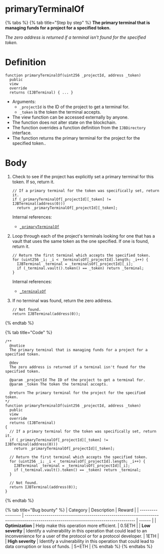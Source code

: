 # primaryTerminalOf

{% tabs %}
{% tab title="Step by step" %}
**The primary terminal that is managing funds for a project for a specified token.**

_The zero address is returned if a terminal isn't found for the specified token._

# Definition

```solidity
function primaryTerminalOf(uint256 _projectId, address _token)
  public
  view
  override
  returns (IJBTerminal) { ... }
```

* Arguments:
  * `_projectId` is the ID of the project to get a terminal for.
  * `_token` is the token the terminal accepts.
* The view function can be accessed externally by anyone. 
* The function does not alter state on the blockchain.
* The function overrides a function definition from the `IJBDirectory` interface.
* The function returns the primary terminal for the project for the specified token..


# Body 

1. Check to see if the project has explicitly set a primary terminal for this token. If so, return it. 

   ```solidity
   // If a primary terminal for the token was specifically set, return it.
   if (_primaryTerminalOf[_projectId][_token] != IJBTerminal(address(0)))
     return _primaryTerminalOf[_projectId][_token];
   ```

   Internal references:

   * [`_primaryTerminalOf`](../properties/_primaryterminalof.md)

2. Loop through each of the project's terminals looking for one that has a vault that uses the same token as the one specified. If one is found, return it. 

   ```solidity
   // Return the first terminal which accepts the specified token.
   for (uint256 _i; _i < _terminalsOf[_projectId].length; _i++) {
     IJBTerminal _terminal = _terminalsOf[_projectId][_i];
     if (_terminal.vault().token() == _token) return _terminal;
   }
   ```

   Internal references:

   * [`_terminalsOf`](../properties/_terminalsof.md)

3. If no terminal was found, return the zero address.

   ```solidity
   // Not found.
   return IJBTerminal(address(0));
   ```
{% endtab %}

{% tab title="Code" %}
```solidity
/** 
  @notice
  The primary terminal that is managing funds for a project for a specified token.

  @dev
  The zero address is returned if a terminal isn't found for the specified token.

  @param _projectId The ID of the project to get a terminal for.
  @param _token The token the terminal accepts.

  @return The primary terminal for the project for the specified token.
*/
function primaryTerminalOf(uint256 _projectId, address _token)
  public
  view
  override
  returns (IJBTerminal)
{
  // If a primary terminal for the token was specifically set, return it.
  if (_primaryTerminalOf[_projectId][_token] != IJBTerminal(address(0)))
    return _primaryTerminalOf[_projectId][_token];

  // Return the first terminal which accepts the specified token.
  for (uint256 _i; _i < _terminalsOf[_projectId].length; _i++) {
    IJBTerminal _terminal = _terminalsOf[_projectId][_i];
    if (_terminal.vault().token() == _token) return _terminal;
  }

  // Not found.
  return IJBTerminal(address(0));
}
```
{% endtab %}

{% tab title="Bug bounty" %}
| Category          | Description                                                                                                                            | Reward |
| ----------------- | -------------------------------------------------------------------------------------------------------------------------------------- | ------ |
| **Optimization**  | Help make this operation more efficient.                                                                                               | 0.5ETH |
| **Low severity**  | Identify a vulnerability in this operation that could lead to an inconvenience for a user of the protocol or for a protocol developer. | 1ETH   |
| **High severity** | Identify a vulnerability in this operation that could lead to data corruption or loss of funds.                                        | 5+ETH  |
{% endtab %}
{% endtabs %}
